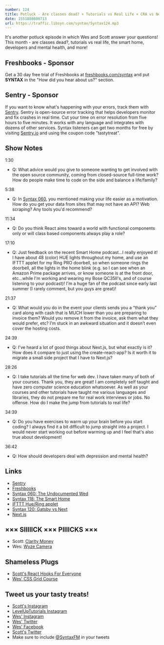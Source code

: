 ```yaml
---
number: 124
title: Potluck - Are classes dead? × Tutorials vs Real Life × CRA vs Next × Scraping × More
date: 1551880800713
url: https://traffic.libsyn.com/syntax/Syntax124.mp3
---
```


It's another potluck episode in which Wes and Scott answer your questions! This month - are classes dead?, tutorials vs real life, the smart home, developers and mental health, and more!

## Freshbooks - Sponsor

Get a 30 day free trial of Freshbooks at [freshbooks.com/syntax](https://freshbooks.com/syntax) and put **SYNTAX** in the "How did you hear about us?" section.

## Sentry - Sponsor

If you want to know what's happening with your errors, track them with [Sentry](https://sentry.io/). Sentry is open-source error tracking that helps developers monitor and fix crashes in real time. Cut your time on error resolution from five hours to five minutes. It works with any language and integrates with dozens of other services. Syntax listeners can get two months for free by visiting [Sentry.io](https://sentry.io/) and using the coupon code "tastytreat".

## Show Notes

1:30

* Q: What advice would you give to someone wanting to get involved with the open source community, coming from closed-source full-time work? How do people make time to code on the side and balance a life/family?

5:38

* Q: In [Syntax 060](https://syntax.fm/show/060/the-undocumented-web-scraping-private-apis-proxies-and-alternative-solutions), you mentioned making your life easier as a motivation. How do you get your data from sites that may not have an API? Web scraping? Any tools you'd recommend?

11:34

* Q: Do you think React aims toward a world with functional components only or will class based components always play a role?

17:10

* Q: Just feedback on the recent Smart Home podcast...I really enjoyed it! I have about 48 (color) HUE lights throughout my home, and use an IFTTT applet for my Ring PRO doorbell, so when someone rings the doorbell, all the lights in the home blink (e.g. so I can see when an Amazon Prime package arrives, or know someone is at the front door, etc...while I'm working and wearing my Bose QC35II's, and of course listening to your podcast)! I'm a huge fan of the podcast since early last summer (I rarely comment, but you guys are great)!

21:37

* Q: What would you do in the event your clients sends you a “thank you” card along with cash that is MUCH lower than you are preparing to invoice them? Would you remove it from the invoice, ask them what they would prefer, etc? I’m stuck in an awkward situation and it doesn’t even cover the hosting costs.

24:39

* Q: I've heard a lot of good things about Next.js, but what exactly is it? How does it compare to just using the create-react-app? Is it worth it to migrate a small side project that I have to Next.js?

28:26

* Q: I take tutorials all the time for web dev. I have taken many of both of your courses. Thank you, they are great! I am completely self taught and have zero computer science education whatsoever. As well as your courses and other tutorials have taught me various languages and libraries, they do not prepare me for real work interviews or jobs. No offense. How do I make the jump from tutorials to real life?

34:39

* Q: Do you have exercises to warm up your brain before you start coding? I always find it a bit difficult to jump straight into a project. I would never start working out before warming up and I feel that's also true about development!

36:42

* Q: How should developers deal with depression and mental health?

## Links

* [Sentry](https://sentry.io/)
* [Freshbooks](https://freshbooks.com/syntax)
* [Syntax 060: The Undocumented Wed](https://syntax.fm/show/060/the-undocumented-web-scraping-private-apis-proxies-and-alternative-solutions)
* [Syntax 118: The Smart Home](https://syntax.fm/show/118/the-smart-home)
* [IFTTT Hue/Ring applet](https://ifttt.com/applets/352303p)
* [Syntax 120: Gatsby vs Next](https://syntax.fm/show/120/gatsby-vs-next)
* [Next.js](https://nextjs.org/)

## ××× SIIIIICK ××× PIIIICKS ×××

* Scott: [Clarity Money](https://claritymoney.com/)
* Wes: [Wyze Camera](https://amzn.to/2Xl4xQs)

## Shameless Plugs

* [Scott's React Hooks For Everyone](https://LevelUpTutorials.com/pro)
* [Wes' CSS Grid Course](https://cssgrid.io/)

## Tweet us your tasty treats!

* [Scott's Instagram](https://www.instagram.com/stolinski/)
* [LevelUpTutorials Instagram](https://www.instagram.com/LevelUpTutorials/)
* [Wes' Instagram](https://www.instagram.com/wesbos/)
* [Wes' Twitter](https://twitter.com/wesbos)
* [Wes' Facebook](https://www.facebook.com/wesbos.developer)
* [Scott's Twitter](https://twitter.com/stolinski)
* Make sure to include [@SyntaxFM](https://twitter.com/SyntaxFM) in your tweets
